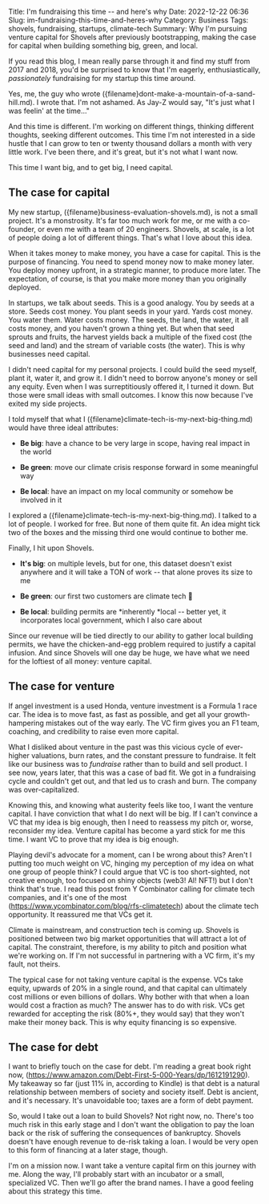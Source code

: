 Title: I'm fundraising this time -- and here's why
Date: 2022-12-22 06:36
Slug: im-fundraising-this-time-and-heres-why
Category: Business
Tags: shovels, fundraising, startups, climate-tech
Summary: Why I'm pursuing venture capital for Shovels after previously bootstrapping, making the case for capital when building something big, green, and local.

If you read this blog, I mean really parse through it and find my stuff from 2017 and 2018, you'd be surprised to know that I'm eagerly, enthusiastically, *passionately* fundraising for my startup this time around. 

Yes, me, the guy who wrote ({filename}dont-make-a-mountain-of-a-sand-hill.md). I wrote that. I'm not ashamed. As Jay-Z would say, "It's just what I was feelin' at the time..."

And this time is different. I'm working on different things, thinking different thoughts, seeking different outcomes. This time I'm not interested in a side hustle that I can grow to ten or twenty thousand dollars a month with very little work. I've been there, and it's great, but it's not what I want now. 

This time I want big, and to get big, I need capital. 

## The case for capital

My new startup, ({filename}business-evaluation-shovels.md), is not a small project. It's a monstrosity. It's far too much work for me, or me with a co-founder, or even me with a team of 20 engineers. Shovels, at scale, is a lot of people doing a lot of different things. That's what I love about this idea.  

When it takes money to make money, you have a case for capital. This is the purpose of financing. You need to spend money now to make money later. You deploy money upfront, in a strategic manner, to produce more later. The expectation, of course, is that you make more money than you originally deployed. 

In startups, we talk about seeds. This is a good analogy. You by seeds at a store. Seeds cost money. You plant seeds in your yard. Yards cost money. You water them. Water costs money. The seeds, the land, the water, it all costs money, and you haven't grown a thing yet. But when that seed sprouts and fruits, the harvest yields back a multiple of the fixed cost (the seed and land) and the stream of variable costs (the water). This is why businesses need capital.

I didn't need capital for my personal projects. I could build the seed myself, plant it, water it, and grow it. I didn't need to borrow anyone's money or sell any equity. Even when I was surreptitiously offered it, I turned it down. But those were small ideas with small outcomes. I know this now because I've exited my side projects.

I told myself that what I ({filename}climate-tech-is-my-next-big-thing.md) would have three ideal attributes:

- **Be big**: have a chance to be very large in scope, having real impact in the world

- **Be green**: move our climate crisis response forward in some meaningful way

- **Be local**: have an impact on my local community or somehow be involved in it

I explored a ({filename}climate-tech-is-my-next-big-thing.md). I talked to a lot of people. I worked for free. But none of them quite fit. An idea might tick two of the boxes and the missing third one would continue to bother me. 

Finally, I hit upon Shovels.

- **It's big**: on multiple levels, but for one, this dataset doesn't exist anywhere and it will take a TON of work -- that alone proves its size to me

- **Be green**: our first two customers are climate tech 🌲

- **Be local**: building permits are *inherently *local -- better yet, it incorporates local government, which I also care about

Since our revenue will be tied directly to our ability to gather local building permits, we have the chicken-and-egg problem required to justify a capital infusion. And since Shovels will one day be huge, we have what we need for the loftiest of all money: venture capital. 

## The case for venture

If angel investment is a used Honda, venture investment is a Formula 1 race car. The idea is to move fast, as fast as possible, and get all your growth-hampering mistakes out of the way early. The VC firm gives you an F1 team, coaching, and credibility to raise even more capital. 

What I disliked about venture in the past was this vicious cycle of ever-higher valuations, burn rates, and the constant pressure to fundraise. It felt like our business was to *fundraise* rather than to build and sell product. I see now, years later, that this was a case of bad fit. We got in a fundraising cycle and couldn't get out, and that led us to crash and burn. The company was over-capitalized.

Knowing this, and knowing what austerity feels like too, I want the venture capital. I have conviction that what I do next will be big. If I can't convince a VC that my idea is big enough, then I need to reassess my pitch or, worse, reconsider my idea. Venture capital has become a yard stick for me this time. I want VC to prove that my idea is big enough. 

Playing devil's advocate for a moment, can I be wrong about this? Aren't I putting too much weight on VC, hinging my perception of my idea on what one group of people think? I could argue that VC is too short-sighted, not creative enough, too focused on shiny objects (web3! AI! NFT!) but I don't think that's true. I read this post from Y Combinator calling for climate tech companies, and it's one of the most (https://www.ycombinator.com/blog/rfs-climatetech) about the climate tech opportunity. It reassured me that VCs get it.  

Climate is mainstream, and construction tech is coming up.  Shovels is positioned between two big market opportunities that will attract a lot of capital. The constraint, therefore, is my ability to pitch and position what we're working on. If I'm not successful in partnering with a VC firm, it's my fault, not theirs.

The typical case for not taking venture capital is the expense. VCs take equity, upwards of 20% in a single round, and that capital can ultimately cost millions or even billions of dollars. Why bother with that when a loan would cost a fraction as much? The answer has to do with risk. VCs get rewarded for accepting the risk (80%+, they would say) that they won't make their money back. This is why equity financing is so expensive.  

## The case for debt

I want to briefly touch on the case for debt. I'm reading a great book right now, (https://www.amazon.com/Debt-First-5-000-Years/dp/1612191290). My takeaway so far (just 11% in, according to Kindle) is that debt is a natural relationship between members of society and society itself. Debt is ancient, and it's necessary. It's unavoidable too; taxes are a form of debt payment. 

So, would I take out a loan to build Shovels? Not right now, no. There's too much risk in this early stage and I don't want the obligation to pay the loan back or the risk of suffering the consequences of bankruptcy. Shovels doesn't have enough revenue to de-risk taking a loan. I would be very open to this form of financing at a later stage, though. 

I'm on a mission now. I want take a venture capital firm on this journey with me. Along the way, I'll probably start with an incubator or a small, specialized VC. Then we'll go after the brand names. I have a good feeling about this strategy this time.